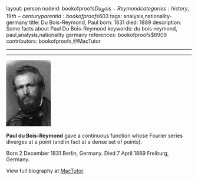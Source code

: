 layout: person
nodeid: bookofproofs$Du_Bois-Reymond
categories: history,19th-century
parentid: bookofproofs$603
tags: analysis,nationality-germany
title: Du Bois-Reymond, Paul
born: 1831
died: 1889
description: Some facts about Paul Du Bois-Reymond
keywords: du bois-reymond, paul,analysis,nationality germany
references: bookofproofs$6909
contributors: bookofproofs,@MacTutor

---


---

![Du_Bois-Reymond.jpg](https://github.com/bookofproofs/bookofproofs.github.io/blob/main/_sources/_assets/images/portraits/Du_Bois-Reymond.jpg?raw=true)

**Paul du Bois-Reymond** gave a continuous function whose Fourier series diverges at a point (and in fact at a dense set of points).

Born 2 December 1831 Berlin, Germany. Died 7 April 1889 Freiburg, Germany.


View full biography at [MacTutor](https://mathshistory.st-andrews.ac.uk/Biographies/Du_Bois-Reymond/).